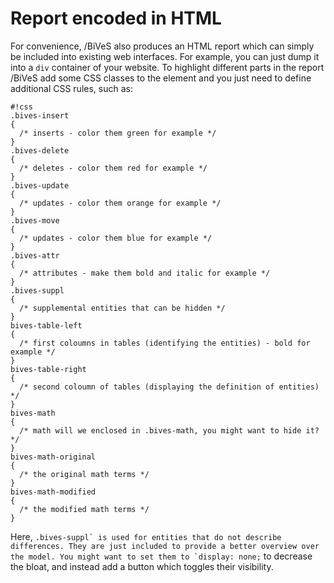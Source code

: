 Report encoded in HTML 
=======================
For convenience, /BiVeS also produces an HTML report which can simply be included into existing web interfaces. For example, you can just dump it into a ```div``` container of your website. To highlight different parts in the report /BiVeS add some CSS classes to the element and you just need to define additional CSS rules, such as:

```
#!css
.bives-insert
{
  /* inserts - color them green for example */
}
.bives-delete
{
  /* deletes - color them red for example */
}
.bives-update
{
  /* updates - color them orange for example */
}
.bives-move
{
  /* updates - color them blue for example */
}
.bives-attr
{
  /* attributes - make them bold and italic for example */
}
.bives-suppl
{
  /* supplemental entities that can be hidden */
}
bives-table-left
{
  /* first coloumns in tables (identifying the entities) - bold for example */
}
bives-table-right
{
  /* second coloumn of tables (displaying the definition of entities) */
}
bives-math
{
  /* math will we enclosed in .bives-math, you might want to hide it? */
}
bives-math-original
{
  /* the original math terms */
}
bives-math-modified
{
  /* the modified math terms */
}
```

Here, ```.bives-suppl` is used for entities that do not describe differences. They are just included to provide a better overview over the model. You might want to set them to `display: none;``` to decrease the bloat, and instead add a button which toggles their visibility.